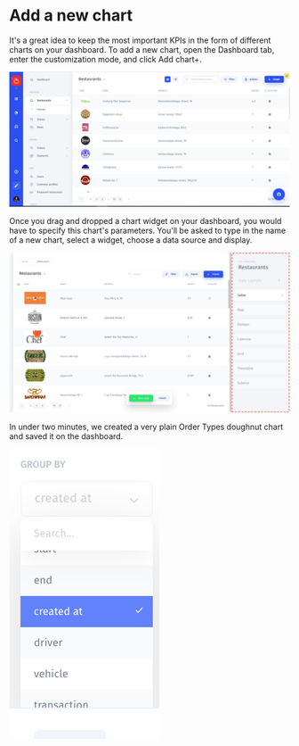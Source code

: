 # Add a new chart

It's a great idea to keep the most important KPIs in the form of different charts on your dashboard. To add a new chart, open the Dashboard tab, enter the customization mode, and click Add chart+.

![](../../.gitbook/assets/image%20%2874%29.png)

Once you drag and dropped a chart widget on your dashboard, you would have to specify this chart's parameters. You'll be asked to type in the name of a new chart, select a widget, choose a data source and display.

![](../../.gitbook/assets/image%20%28144%29.png)

In under two minutes, we created a very plain Order Types doughnut chart and saved it on the dashboard.

![](../../.gitbook/assets/image%20%28232%29.png)

